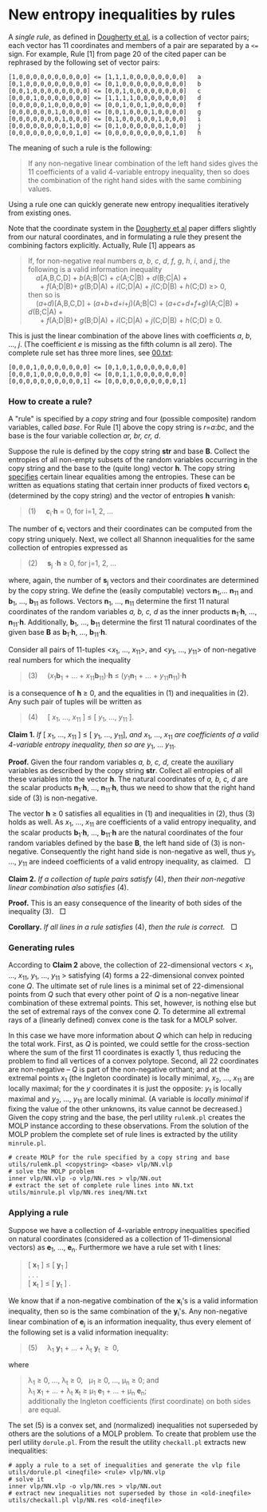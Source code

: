 New entropy inequalities by rules
=================================

A *single rule*, as defined in [Dougherty et al](http://arxiv.org/pdf/1104.3602v1),
is a collection of vector pairs; each vector has 11 coordinates and members
of a pair are separated by a `<=` sign. For example, Rule [1] from page 20
of the cited paper can be rephrased by the following set of vector pairs:

    [1,0,0,0,0,0,0,0,0,0,0] <= [1,1,1,0,0,0,0,0,0,0,0]   a
    [0,1,0,0,0,0,0,0,0,0,0] <= [0,1,0,0,0,0,0,0,0,0,0]   b
    [0,0,1,0,0,0,0,0,0,0,0] <= [0,0,1,0,0,0,0,0,0,0,0]   c
    [0,0,0,1,0,0,0,0,0,0,0] <= [1,1,1,1,0,0,0,0,0,0,0]   d
    [0,0,0,0,0,1,0,0,0,0,0] <= [0,0,1,0,0,1,0,0,0,0,0]   f
    [0,0,0,0,0,0,1,0,0,0,0] <= [0,0,1,0,0,0,1,0,0,0,0]   g
    [0,0,0,0,0,0,0,1,0,0,0] <= [0,1,0,0,0,0,0,1,0,0,0]   i
    [0,0,0,0,0,0,0,0,1,0,0] <= [0,1,0,0,0,0,0,0,1,0,0]   j
    [0,0,0,0,0,0,0,0,0,1,0] <= [0,0,0,0,0,0,0,0,0,1,0]   h

The meaning of such a rule is the following:

> If any non-negative linear combination of the left hand sides
> gives the 11 coefficients of a valid 4-variable entropy inequality, then so
> does the combination of the right hand sides with the same combining
> values.

Using a rule one can quickly generate new entropy inequalities iteratively
from existing ones.

Note that the coordinate system in the [Dougherty et al](http://arxiv.org/pdf/1104.3602v1) 
paper differs slightly from our natural coordinates, and in formulating a 
rule they present the combining factors explicitly. Actually,
Rule [1] appears as 

> If, for non-negative real numbers *a*, *b*, *c*, *d*, *f*, *g*, *h*, *i*,
> and *j*, the following is a valid information inequality<br>
> &nbsp; &nbsp; *a*[A,B,C,D] + *b*(A;B|C) + *c*(A;C|B) + *d*(B;C|A) +<br>
> &nbsp; &nbsp; &nbsp; + *f*(A;D|B)+ *g*(B;D|A) + *i*(C;D|A) + *j*(C;D|B) +
> *h*(C;D) &ge;> 0,<br>
> then so is <br>
> &nbsp; &nbsp; (*a*+*d*)[A,B,C,D] + (*a*+*b*+*d*+*i*+*j*)(A;B|C) +
> (*a*+*c*+*d*+*f*+*g*)(A;C|B) + *d*(B;C|A) + <br>
> &nbsp; &nbsp; &nbsp; + *f*(A;D|B)+ *g*(B;D|A) + *i*(C;D|A) + *j*(C;D|B) +
> *h*(C;D) &ge; 0.

This is just the linear combination of the above lines with coefficients
*a*, *b*, ..., *j*. (The coefficient *e* is missing as the fifth column is
all zero). The complete rule set has three more lines, see
[00.txt](ineq/00.txt):

    [0,0,0,1,0,0,0,0,0,0,0] <= [0,1,0,1,0,0,0,0,0,0,0]
    [0,0,0,1,0,0,0,0,0,0,0] <= [0,0,1,1,0,0,0,0,0,0,0]
    [0,0,0,0,0,0,0,0,0,0,1] <= [0,0,0,0,0,0,0,0,0,0,1]

### How to create a rule?

A &quot;rule&quot; is specified by a *copy string* and four (possible composite) random
variables, called *base*. For Rule [1] above the copy string is *r*=*a*:*bc*, and
the base is the four variable collection *ar, br, cr, d*.

Suppose the rule is defined by the copy string **str** and base **B**.
Collect the entropies of all non-empty subsets of the random variables
occurring in the copy string and the base to the (quite long) vector **h**.
The copy string [specifies](copy/DESCRIPTION.md) certain linear equalities
among the entropies. These can be written as equations stating that certain
inner products of fixed
vectors **c**<sub>i</sub> (determined by the copy string) and the vector of
entropies **h** vanish:

> (1) &nbsp; &nbsp;  **c**<sub>i</sub>&#183;**h** = 0, for i=1, 2, ...

The number of **c**<sub>i</sub> vectors and their coordinates can be computed
from the copy string uniquely. Next, we collect all Shannon inequalities for the same
collection of entropies expressed as

> (2) &nbsp; &nbsp; **s**<sub>j</sub> &#183;**h** &ge; 0, for j=1, 2, ...

where, again, the number of **s**<sub>j</sub> vectors and their coordinates
are determined by the copy string.
We define the (easily computable) vectors **n**<sub>1</sub>,... **n**<sub>11</sub>
and **b**<sub>1</sub>, ..., **b**<sub>11</sub> as follows. Vectors
**n**<sub>1</sub>, ..., **n**<sub>11</sub> determine the first
11 natural coordinates of the random variables *a, b, c, d* as the inner
products **n**<sub>1</sub>&#183;**h**, ..., **n**<sub>11</sub>&#183;**h**.
Additionally, **b**<sub>1</sub>, ..., **b**<sub>11</sub> determine the first
11 natural coordinates of the given base **B** as **b**<sub>1</sub>&#183;**h**, ..., 
**b**<sub>11</sub>&#183;**h**.

Consider all pairs of 11-tuples  &lt;*x*<sub>1</sub>, ..., *x*<sub>11</sub>&gt;, and
&lt;*y*<sub>1</sub>, ..., *y*<sub>11</sub>&gt; of non-negative real numbers 
for which the inequality

> (3) &nbsp; &nbsp; (*x*<sub>1</sub>**b**<sub>1</sub> + ... +
>                *x*<sub>11</sub>**b**<sub>11</sub>)&#183;**h** &le;
>              (*y*<sub>1</sub>**n**<sub>1</sub> + ... +
>                *y*<sub>11</sub>**n**<sub>11</sub>)&#183;**h**

is a consequence of **h** &ge; 0, and the equalities in (1) and inequalities
in (2). Any such pair of tuples will be written as

>  (4) &nbsp; &nbsp;  [ *x*<sub>1</sub>, ..., *x*<sub>11</sub> ] &le; [ *y*<sub>1</sub>, ...,
> *y*<sub>11</sub> ].


**Claim 1.** *If* [ *x*<sub>1</sub>, ..., *x*<sub>11</sub> ] &le; [
*y*<sub>1</sub>, ..., *y*<sub>11</sub>], *and*
*x*<sub>1</sub>, ..., *x*<sub>11</sub> *are coefficients of a valid 
4-variable entropy inequality, then so are* *y*<sub>1</sub>, ... *y*<sub>11</sub>.

**Proof.** 
Given the four random variables *a, b, c, d,* create the auxiliary
variables as described by the copy string **str**. Collect all entropies of
all these variables into the vector **h**. The natural coordinates of *a, b,
c, d* are the scalar products **n**<sub>1</sub>&#183;**h**, ...,
**n**<sub>11</sub>&#183;**h**, thus we need to show that the right hand side
of (3) is non-negative.

The vector **h** &ge; 0 satisfies all
equalities in (1) and inequalities in (2), thus (3) holds as well. As
*x*<sub>1</sub>, ..., *x*<sub>11</sub> are coefficients of a valid entropy
inequality, and the scalar products **b**<sub>1</sub>&#183;**h**, ...,
**b**<sub>11</sub>&#183;**h** are the natural coordinates of the four random
variables defined by the base **B**, the left hand side of (3) is
non-negative. Consequently the right hand side is non-negative as well, thus
*y*<sub>1</sub>, ..., *y*<sub>11</sub> are indeed coefficients of a valid
entropy inequality, as claimed. &nbsp; &#x25a1;

**Claim 2.** *If a collection of tuple pairs satisfy* (4), *then their
non-negative linear combination also satisfies* (4).

**Proof.**
This is an easy consequence of the linearity of both sides of the inequality
(3). &nbsp; &#x25a1;

**Corollary.** *If all lines in a rule satisfies* (4), *then the rule is
correct.* &nbsp; &#x25a1;


### Generating rules

According to **Claim 2** above, the collection of 22-dimensional vectors
&lt; *x*<sub>1</sub>, ..., *x*<sub>11</sub>, *y*<sub>1</sub>, ...,
*y*<sub>11</sub> &gt; satisfying (4) forms a 22-dimensional convex pointed
cone *Q*. 
The ultimate set of rule lines is a minimal set of 22-dimensional points
from *Q* such that every other point of *Q* is a non-negative linear combination of
these extremal points.  This set, however, is nothing else but the set of 
extremal rays of the convex cone *Q*.  To determine all extremal rays of a 
(linearly defined) convex cone is the task for a MOLP solver.

In this case we have more information about *Q* which can
help in reducing the total work. First, as *Q* is pointed, we
could settle for the cross-section where the sum of the first 11 
coordinates is exactly 1, thus reducing the problem to find all vertices
of a convex polytope. Second, all 22 coordinates are non-negative &ndash;
*Q* is part of the non-negative orthant; and at the extremal points 
*x*<sub>1</sub> (the  Ingleton coordinate) is locally minimal,
*x*<sub>2</sub>, ..., *x*<sub>11</sub> are locally maximal; for the *y* 
coordinates it is just the opposite: *y*<sub>1</sub> is locally
maximal and *y*<sub>2</sub>, ..., *y*<sub>11</sub> are locally minimal. 
(A variable is *locally minimal* if fixing the value of the other unknowns,
its value cannot be decreased.)
Given the copy string and the base,
the perl utility `rulemk.pl` creates the MOLP instance according to these
observations. From the solution of the MOLP problem the complete set of 
rule lines is extracted by the utility `minrule.pl`.

    # create MOLP for the rule specified by a copy string and base
    utils/rulemk.pl <copystring> <base> vlp/NN.vlp
    # solve the MOLP problem
    inner vlp/NN.vlp -o vlp/NN.res > vlp/NN.out
    # extract the set of complete rule lines into NN.txt
    utils/minrule.pl vlp/NN.res ineq/NN.txt


### Applying a rule

Suppose we have a collection of 4-variable entropy inequalities 
specified on natural coordinates (considered as a collection 
of 11-dimensional vectors) as **e**<sub>1</sub>, ..., **e**<sub>n</sub>.
Furthermore we have a rule set with t lines:

>    [ **x**<sub>1</sub> ] &le; [ **y**<sub>1</sub> ]<br>
>    . . . <br>
>    [ **x**<sub>t</sub> ] &le; [ **y**<sub>t</sub> ] .

We know that if a non-negative combination of the **x**<sub>i</sub>'s is
a valid information inequality, then so is the same combination of the
**y**<sub>i</sub>'s. Any non-negative linear combination of
**e**<sub>j</sub> is an information inequality, thus every element of 
the following set is a valid information inequality:

>  (5) &nbsp; &nbsp;  &lambda;<sub>1</sub> **y**<sub>1</sub> + ... + 
>  &lambda;<sub>t</sub> **y**<sub>t</sub> &nbsp;&ge;&nbsp; 0,

where

> &lambda;<sub>1</sub> &ge; 0, ..., &lambda;<sub>t</sub> &ge; 0, &nbsp;
> &mu;<sub>1</sub> &ge; 0, ..., &mu;<sub>n</sub> &ge; 0; and <br>
> &lambda;<sub>1</sub> **x**<sub>1</sub> + ... + &lambda;<sub>t</sub>
> **x**<sub>t</sub> &ge; &mu;<sub>1</sub> **e**<sub>1</sub> + ... +
> &mu;<sub>n</sub> **e**<sub>n</sub>; <br>
> additionally the Ingleton coefficients (first coordinate) on both sides 
> are equal.

The set (5) is a convex set, and (normalized) inequalities not superseded
by others are the solutions of a MOLP problem. To create that problem use the
perl utility `dorule.pl`. From the result the utility `checkall.pl` extracts
new inequalities:

    # apply a rule to a set of inequalities and generate the vlp file
    utils/dorule.pl <ineqfile> <rule> vlp/NN.vlp
    # solve it
    inner vlp/NN.vlp -o vlp/NN.res > vlp/NN.out
    # extract new inequalities not superseded by those in <old-ineqfile>
    utils/checkall.pl vlp/NN.res <old-ineqfile>

